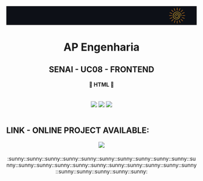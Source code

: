 <div align="center"><img src="https://github.com/lipollis/Imagens-Git/blob/main/banner_assinatura.svg" /></div>

<h1 align="center"> AP Engenharia  </h1>
<h2 align="center"> SENAI - UC08 - FRONTEND  </h2>

<h4 align="center"> 
	🚀  HTML  🚀
</h4>
<br>
<div align="center">
    <img width="50px" src="https://cdn.jsdelivr.net/gh/devicons/devicon/icons/html5/html5-original-wordmark.svg"></img>
    <img width="50px" src="https://cdn.jsdelivr.net/gh/devicons/devicon/icons/css3/css3-original-wordmark.svg"></img>
    <img width="50px" src="https://cdn.jsdelivr.net/gh/devicons/devicon/icons/javascript/javascript-plain.svg" />
</div>
<br>

<h2 align=""> LINK - ONLINE PROJECT AVAILABLE: </h2>
  <div align="center"><a href="https://lipollis.github.io/SENAI_UC08_PI-html/" target="_blank" align-items-center>
    <img src="https://img.shields.io/badge/GitHub_Actions-2088FF?style=for-the-badge&logo=github-actions&logoColor=white"> </img></a></div>
  
<br>
<div align="center">:sunny::sunny::sunny::sunny::sunny::sunny::sunny::sunny::sunny::sunny::sunny::sunny::sunny::sunny::sunny::sunny::sunny::sunny::sunny::sunny::sunny::sunny::sunny::sunny::sunny::sunny:</div>
<br>
<br>
